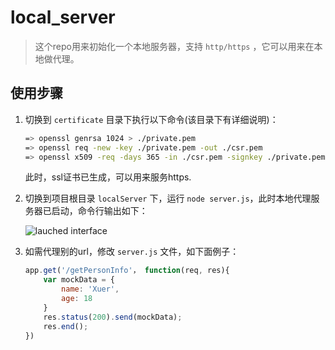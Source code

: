 # local_server

> 这个repo用来初始化一个本地服务器，支持 `http/https` ，它可以用来在本地做代理。

## 使用步骤

1. 切换到 `certificate` 目录下执行以下命令(该目录下有详细说明)：

    ```sh
    => openssl genrsa 1024 > ./private.pem
    => openssl req -new -key ./private.pem -out ./csr.pem
    => openssl x509 -req -days 365 -in ./csr.pem -signkey ./private.pem -out ./custom.crt
    ```
    
    此时，ssl证书已生成，可以用来服务https.
    
2. 切换到项目根目录 `localServer` 下，运行 `node server.js`，此时本地代理服务器已启动，命令行输出如下：

    ![lauched interface](img/lauched.png)
    
3. 如需代理别的url，修改 `server.js` 文件，如下面例子：

    ```javascript
    app.get('/getPersonInfo'， function(req, res){
        var mockData = {
            name: 'Xuer',
            age: 18
        }
        res.status(200).send(mockData);
        res.end();
    })
    ```

